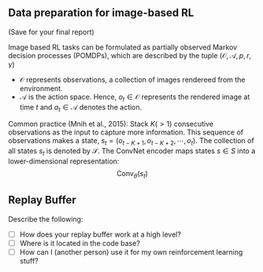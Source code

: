 



## Data preparation for image-based RL

(Save for your final report)

Image based RL tasks can be formulated as partially observed Markov decision processes (POMDPs), which are described by the tuple $(\mathcal{O}, \mathcal{A}, p, r, \gamma)$
- $\mathcal{O}$ represents observations, a collection of images rendereed from the environment. 
- $\mathcal{A}$ is the action space. 
Hence, $o_t \in \mathcal{O}$ represents the rendered image at time $t$ and $a_t\in \mathcal{A}$ denotes the action. 

Common practice (Mnih et al., 2015):
Stack $K (>1)$ consecutive observations as the input to capture more information. This sequence of observations makes a state, $s_t = (o_{t-K+1}, o_{t-K+2}, \cdots, o_t)$. The collection of all states $s_t$ is denoted by $\mathcal{S}$. The ConvNet encoder maps states $s\in S$ into a lower-dimensional representation: 
$$\text{Conv}_\theta (s_t) $$


## Replay Buffer 
Describe the following:
- [ ] How does your replay buffer work at a high level? 
- [ ] Where is it located in the code base?
- [ ] How can I (another person) use it for my own reinforcement learning stuff?